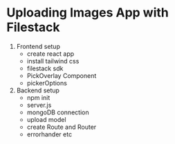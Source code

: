 # Uploading Images App with Filestack

1. Frontend setup
   - create react app
   - install tailwind css
   - filestack sdk
   - PickOverlay Component
   - pickerOptions
2. Backend setup
   - npm init
   - server.js
   - mongoDB connection
   - upload model
   - create Route and Router
   - errorhander etc
